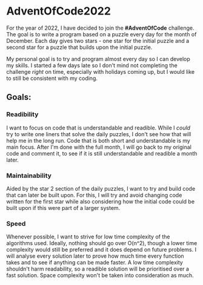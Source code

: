 # AdventOfCode2022

For the year of 2022, I have decided to join the **#AdventOfCode** challenge. The goal is to write a program based on a puzzle every day for the month of December. Each day gives two stars - one star for the initial puzzle and a second star for a puzzle that builds upon the initial puzzle.

My personal goal is to try and program almost every day so I can develop my skills. I started a few days late so I don't mind not completing the challenge *right* on time, especially with holidays coming up, but I would like to still be consistent with my coding.

## Goals:

### Readibility

I want to focus on code that is understandable and readible. While I *could* try to write one liners that solve the daily puzzles, I don't see how that will help me in the long run. Code that is both short and understandable is my main focus. After I'm done with the full month, I will go back to my original code and comment it, to see if it is still understandable and readible a month later.

### Maintainability

Aided by the star 2 section of the daily puzzles, I want to try and build code that can later be built upon. For this, I will try and avoid changing code written for the first star while also considering how the initial code could be built upon if this were part of a larger system.

### Speed

Whenever possible, I want to strive for low time complexity of the algorithms used. Ideally, nothing should go over O(n^2), though a lower time complexity would still be preferred and it does depend on future problems. I will analyse every solution later to prove how much time every function takes and to see if anything can be made faster. A low time complexity shouldn't harm readability, so a readible solution will be prioritised over a fast solution. Space complexity won't be taken into consideration as much.
